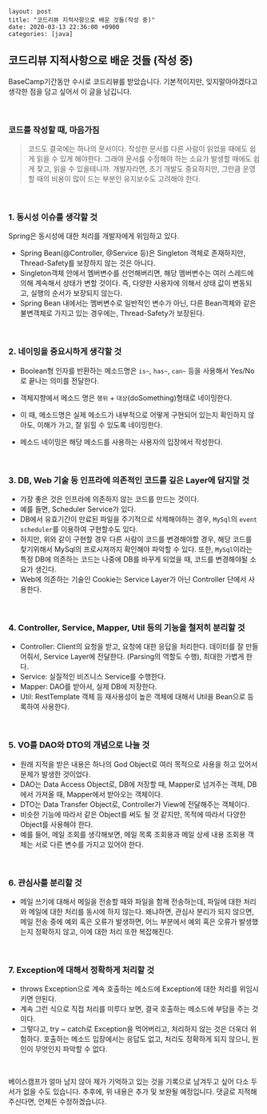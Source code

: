 ```
layout: post
title: "코드리뷰 지적사항으로 배운 것들(작성 중)"
date: 2020-03-13 22:36:00 +0900
categories: [java]
```



## 코드리뷰 지적사항으로 배운 것들 (작성 중)

BaseCamp기간동안 수시로 코드리뷰를 받았습니다.
기본적이지만, 잊지말아야겠다고 생각한 점을 담고 싶어서 이 글을 남깁니다.

<br>

### 코드를 작성할 때, 마음가짐

> 코드도 결국에는 하나의 문서이다. 작성한 문서를 다른 사람이 읽었을 때에도 쉽게 읽을 수 있게 해야한다.
> 그래야 문서를 수정해야 하는 소요가 발생할 때에도 쉽게 찾고, 읽을 수 있을테니까.
> 개발자라면, 초기 개발도 중요하지만, 그만큼 운영할 때의 비용이 많이 드는 부분인 유지보수도 고려해야 한다.

<br>

### 1. 동시성 이슈를 생각할 것

Spring은 동시성에 대한 처리를 개발자에게 위임하고 있다.

- Spring Bean(@Controller, @Service 등)은  Singleton 객체로 존재하지만, Thread-Safety를 보장하지 않는 것은 아니다.
- Singleton객체 안에서 멤버변수를 선언해버리면, 해당 멤버변수는 여러 스레드에 의해 계속해서 상태가 변할 것이다. 즉, 다양한 사용자에 의해서 상태 값이 변동되고, 실행의 순서가 보장되지 않는다.
- Spring Bean 내에서는 멤버변수로 일반적인 변수가 아닌, 다른 Bean객체와 같은 불변객체로 가지고 있는 경우에는, Thread-Safety가 보장된다.

<br>

### 2. 네이밍을 중요시하게 생각할 것

- Boolean형 인자를 반환하는 메소드명은 `is~`, `has~`, `can~` 등을 사용해서 Yes/No로 끝나는 의미를 전달한다.
- 객체지향에서 메소드 명은 `행위` + `대상`(doSomething)형태로 네이밍한다.
- 이 때, 메소드명은 실제 메소드가 내부적으로 어떻게 구현되어 있는지 확인하지 않아도, 이해가 가고, 잘 읽힐 수 있도록 네이밍한다.

- 메소드 네이밍은 해당 메소드를 사용하는 사용자의 입장에서 작성한다.

<br>

### 3. DB, Web 기술 등 인프라에 의존적인 코드를 깊은 Layer에 담지말 것

- 가장 좋은 것은 인프라에 의존하지 않는 코드를 만드는 것이다.
- 예를 들면, Scheduler Service가 있다.
- DB에서 유효기간이 만료된 파일을 주기적으로 삭제해야하는 경우, `MySql`의 `event scheduler`를 이용하여 구현할수도 있다. 
- 하지만, 위와 같이 구현할 경우 다른 사람이 코드를 변경해야할 경우, 해당 코드를 찾기위해서 MySql의 프로시져까지 확인해야 파악할 수 있다. 또한, `MySql`이라는 특정 DB에 의존하는 코드는 나중에 DB를 바꾸게 되었을 때, 코드를 변경해야될 소요가 생긴다.
- Web에 의존하는 기술인 Cookie는 Service Layer가 아닌 Controller 단에서 사용한다.

<br>

### 4. Controller, Service, Mapper, Util 등의 기능을 철저히 분리할 것

- Controller: Client의 요청을 받고, 요청에 대한 응답을 처리한다. 데이터를 잘 만들어줘서, Service Layer에 전달한다. (Parsing의 역할도 수행), 최대한 가볍게 한다.
- Service: 실질적인 비즈니스 Service를 수행한다.
- Mapper: DAO를 받아서, 실제 DB에 저장한다.
- Util: RestTemplate 객체 등 재사용성이 높은 객체에 대해서 Util을 Bean으로 등록하여 사용한다.

<br>

### 5. VO를 DAO와 DTO의 개념으로 나눌 것

- 원래 지적을 받은 내용은 하나의 God Object로 여러 목적으로 사용을 하고 있어서 문제가 발생한 것이었다.
- DAO는 Data Access Object로, DB에 저장할 때, Mapper로 넘겨주는 객체, DB에서 가져올 때, Mapper에서 받아오는 객체이다.
- DTO는 Data Transfer Object로, Controller가 View에 전달해주는 객체이다.
- 비슷한 기능에 따라서 같은 Object를 써도 될 것 같지만, 목적에 따라서 다양한 Object를 사용해야 한다. 
- 예를 들어, 메일 조회를 생각해보면, 메일 목록 조회용과 메일 상세 내용 조회용 객체는 서로 다른 변수를 가지고 있어야 한다.

<br>

### 6. 관심사를 분리할 것

- 메일 쓰기에 대해서 메일을 전송할 때와 파일을 함께 전송하는데, 파일에 대한 처리와 메일에 대한 처리를 동시에 하지 않는다. 왜냐하면, 관심사 분리가 되지 않으면, 메일 전송 중에 예외 혹은 오류가 발생하면, 어느 부분에서 예외 혹은 오류가 발생했는지 정확하지 않고, 이에 대한 처리 또한 복잡해진다.

<br>

### 7. Exception에 대해서 정확하게 처리할 것

- throws Exception으로 계속 호출하는 메소드에 Exception에 대한 처리를 위임시키면 안된다.
- 계속 그런 식으로 직접 처리를 미루다 보면, 결국 호출하는 메소드에 부담을 주는 것이다.
- 그렇다고, try ~ catch로 Exception을 먹어버리고, 처리하지 않는 것은 더욱더 위험하다. 호출하는 메소드 입장에서는 응답도 없고, 처리도 정확하게 되지 않으니, 원인이 무엇인지 파악할 수 없다.

<br>

 베이스캠프가 얼마 남지 않아 제가 기억하고 있는 것을 기록으로 남겨두고 싶어 다소 두서가 없을 수도 있습니다. 추후에, 위 내용은 추가 및 보완될 예정입니다. 댓글로 지적해주신다면, 언제든 수정하겠습니다.

